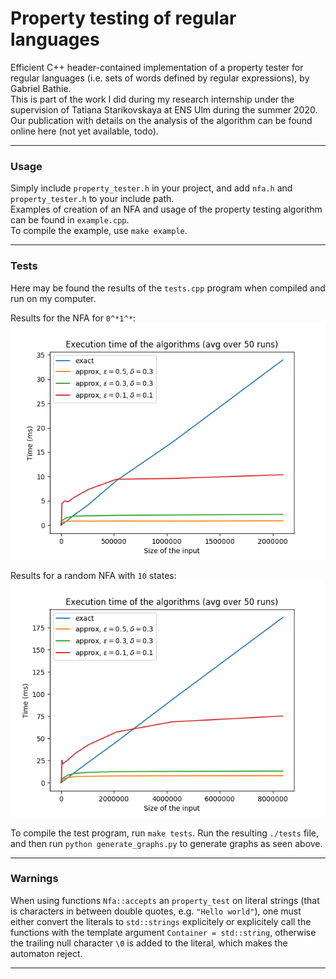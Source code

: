 # Property testing of regular languages

Efficient C++ header-contained implementation of a property tester for regular languages 
(i.e. sets of words defined by regular expressions), by Gabriel Bathie.   
This is part of the work I did during my research internship  under the supervision of Tatiana Starikovskaya at ENS Ulm during the summer 2020.  
Our publication with details on the analysis of the algorithm can be found online here (not yet available, todo).

---
### Usage
Simply include `property_tester.h` in your project, and add `nfa.h` and `property_tester.h` to your include path.  
Examples of creation of an NFA and usage of the property testing algorithm can be found in `example.cpp`.  
To compile the example, use  `make example`.

---
### Tests
Here may be found the results of the `tests.cpp` program when compiled and run on my computer.

Results for the NFA for `0^*1^*`:
![01star](./figures/time01.png "Results for 0^*1^*")

Results for a random NFA with `10` states:
![random_nfa](./figures/time_random.png "Results for a random NFA with 10 states")

To compile the test program, run `make tests`.
Run the resulting `./tests` file, and then run `python generate_graphs.py` to generate graphs as seen above.

---
### Warnings
When using functions `Nfa::accepts` an `property_test` on literal strings 
(that is characters in between double quotes, e.g. `"Hello world"`), 
one must either convert the literals to `std::strings` explicitely
or explicitely call the functions with the template argument  `Container = std::string`,
otherwise the trailing null character `\0` is added to the literal, which makes the automaton reject.

---